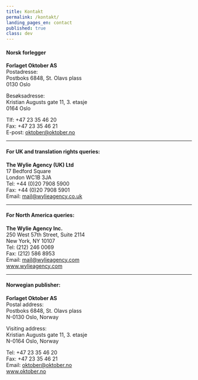 ```yaml
---
title: Kontakt
permalink: /kontakt/
landing_pages_en: contact
published: true
class: dev
---
```

<h4>Norsk forlegger</h4>
<p><strong>Forlaget Oktober AS</strong><br />
Postadresse:<br />  
Postboks 6848, St. Olavs plass<br />   
0130 Oslo
</p>
<p>Besøksadresse:<br />
Kristian Augusts gate 11, 3. etasje <br />  
0164 Oslo
</p>
<p>Tlf: +47 23 35 46 20<br />
Fax: +47 23 35 46 21<br />
E-post: <a href="mailto:oktober@oktober.no">oktober@oktober.no</a><br />
<www.oktober.no>
</p>

<hr />

<h4>For UK and translation rights queries:</h4>
<p><strong>The Wylie Agency (UK) Ltd</strong><br />   
17 Bedford Square  <br />
London WC1B 3JA  <br />
Tel: +44 (0)20 7908 5900<br />   
Fax: +44 (0)20 7908 5901  <br />
Email: <a href="mailto:mail@wylieagency.co.uk">mail@wylieagency.co.uk</a>  <br />
<www.wylieagency.co.uk>  
</p>

<hr />

<h4>For North America queries: </h4>
<p><strong>The Wylie Agency Inc.</strong>  <br />
250 West 57th Street, Suite 2114  <br />
New York, NY 10107  <br />
Tel: (212) 246 0069  <br />
Fax: (212) 586 8953  <br />
Email: <a href="mailto:mail@wylieagency.com">mail@wylieagency.com</a><br />   
<a href="http://www.wylieagency.com">www.wylieagency.com</a>
</p>

<hr />

<h4>Norwegian publisher:</h4>
<p><strong>Forlaget Oktober AS</strong>  <br />
Postal address:  <br />
Postboks 6848, St. Olavs plass    <br />
N-0130 Oslo, Norway
</p>
<p>Visiting address:<br />   
Kristian Augusts gate 11, 3. etasje  <br />
N-0164 Oslo,  Norway  
</p>
<p>Tel: +47 23 35 46 20  <br />
Fax: +47 23 35 46 21  <br />
Email: <a href="mailto:oktober@oktober.no">oktober@oktober.no</a>  <br />
<a href="http://www.oktober.no">www.oktober.no</a></p>
